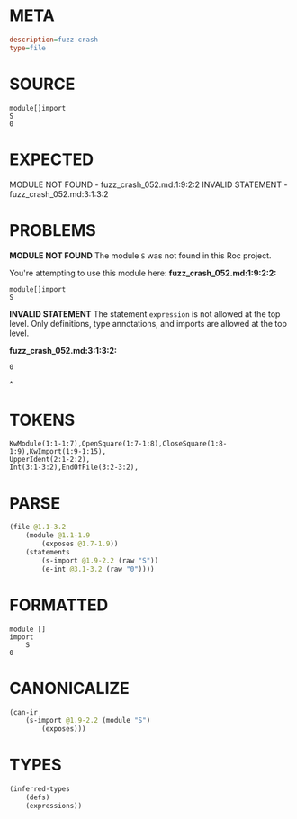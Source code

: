 # META
~~~ini
description=fuzz crash
type=file
~~~
# SOURCE
~~~roc
module[]import
S
0
~~~
# EXPECTED
MODULE NOT FOUND - fuzz_crash_052.md:1:9:2:2
INVALID STATEMENT - fuzz_crash_052.md:3:1:3:2
# PROBLEMS
**MODULE NOT FOUND**
The module `S` was not found in this Roc project.

You're attempting to use this module here:
**fuzz_crash_052.md:1:9:2:2:**
```roc
module[]import
S
```


**INVALID STATEMENT**
The statement `expression` is not allowed at the top level.
Only definitions, type annotations, and imports are allowed at the top level.

**fuzz_crash_052.md:3:1:3:2:**
```roc
0
```
^


# TOKENS
~~~zig
KwModule(1:1-1:7),OpenSquare(1:7-1:8),CloseSquare(1:8-1:9),KwImport(1:9-1:15),
UpperIdent(2:1-2:2),
Int(3:1-3:2),EndOfFile(3:2-3:2),
~~~
# PARSE
~~~clojure
(file @1.1-3.2
	(module @1.1-1.9
		(exposes @1.7-1.9))
	(statements
		(s-import @1.9-2.2 (raw "S"))
		(e-int @3.1-3.2 (raw "0"))))
~~~
# FORMATTED
~~~roc
module []
import
	S
0
~~~
# CANONICALIZE
~~~clojure
(can-ir
	(s-import @1.9-2.2 (module "S")
		(exposes)))
~~~
# TYPES
~~~clojure
(inferred-types
	(defs)
	(expressions))
~~~
